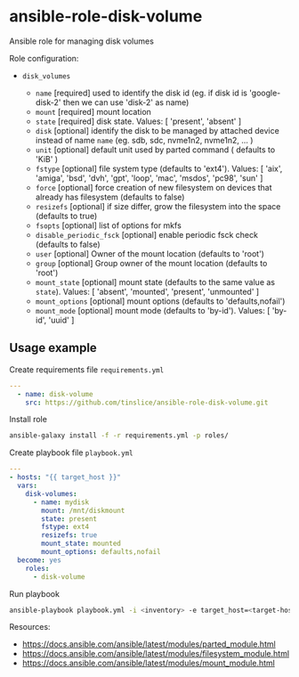 # ansible-role-disk-volume

Ansible role for managing disk volumes

Role configuration:

- `disk_volumes`

  - `name` [required] used to identify the disk id (eg. if disk id is 'google-disk-2' then we can use 'disk-2' as name)
  - `mount` [required] mount location
  - `state` [required] disk state. Values: [ 'present', 'absent' ]
  - `disk` [optional] identify the disk to be managed by attached device instead of name `name`  (eg. sdb, sdc, nvme1n2, nvme1n2, ... )
  - `unit` [optional] default unit used by parted command ( defaults to 'KiB' )
  - `fstype` [optional] file system type (defaults to 'ext4'). Values: [ 'aix', 'amiga', 'bsd', 'dvh', 'gpt', 'loop', 'mac', 'msdos', 'pc98', 'sun' ]
  - `force` [optional] force creation of new filesystem on devices that already has filesystem (defaults to false)
  - `resizefs` [optional] if size differ, grow the filesystem into the space (defaults to true)
  - `fsopts` [optional] list of options for mkfs
  - `disable_periodic_fsck` [optional] enable periodic fsck check (defaults to false)
  - `user` [optional] Owner of the mount location (defaults to 'root')
  - `group` [optional] Group owner of the mount location (defaults to 'root')
  - `mount_state` [optional] mount state (defaults to the same value as `state`). Values: [ 'absent', 'mounted', 'present', 'unmounted' ]
  - `mount_options` [optional] mount options (defaults to 'defaults,nofail')
  - `mount_mode` [optional] mount mode (defaults to 'by-id'). Values: [ 'by-id', 'uuid' ]

## Usage example

Create requirements file `requirements.yml`

```yml
---
  - name: disk-volume
    src: https://github.com/tinslice/ansible-role-disk-volume.git
```

Install role

```bash
ansible-galaxy install -f -r requirements.yml -p roles/
```

Create playbook file `playbook.yml`

```yml
---
- hosts: "{{ target_host }}"
  vars:
    disk-volumes:
      - name: mydisk 
        mount: /mnt/diskmount 
        state: present 
        fstype: ext4 
        resizefs: true  
        mount_state: mounted 
        mount_options: defaults,nofail  
  become: yes
    roles:
      - disk-volume
```

Run playbook

```bash
ansible-playbook playbook.yml -i <inventory> -e target_host=<target-host> 
```

Resources:

- <https://docs.ansible.com/ansible/latest/modules/parted_module.html>
- <https://docs.ansible.com/ansible/latest/modules/filesystem_module.html>
- <https://docs.ansible.com/ansible/latest/modules/mount_module.html>
